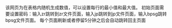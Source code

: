 该网页为在表格内随机生成数值，可以设置每行的最小值和最大值。
初始页面需要设置密码：输入zr跳转到zr文件页面，输入jp跳转到jp文件页面，输入bpsg跳转bpsg文件页面。
每个页面刷新或者停留5分钟之后会自动跳转回主页面
